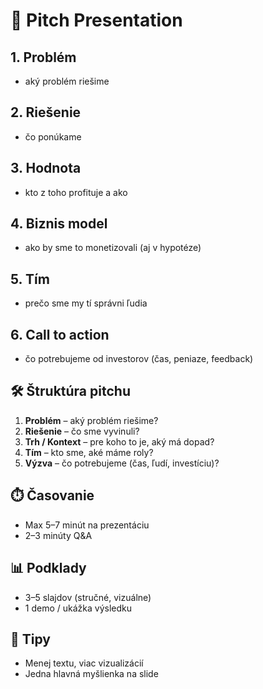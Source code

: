 # 🎤 Pitch Presentation
## 1. Problém
- aký problém riešime  
## 2. Riešenie
- čo ponúkame  
## 3. Hodnota
- kto z toho profituje a ako  
## 4. Biznis model
- ako by sme to monetizovali (aj v hypotéze)  
## 5. Tím
- prečo sme my tí správni ľudia  
## 6. Call to action
- čo potrebujeme od investorov (čas, peniaze, feedback) 


## 🛠️ Štruktúra pitchu
1. **Problém** – aký problém riešime?  
2. **Riešenie** – čo sme vyvinuli?  
3. **Trh / Kontext** – pre koho to je, aký má dopad?  
4. **Tím** – kto sme, aké máme roly?  
5. **Výzva** – čo potrebujeme (čas, ľudí, investíciu)?  

## ⏱️ Časovanie
- Max 5–7 minút na prezentáciu  
- 2–3 minúty Q&A  

## 📊 Podklady
- 3–5 slajdov (stručné, vizuálne)  
- 1 demo / ukážka výsledku  

## 🧭 Tipy
- Menej textu, viac vizualizácií  
- Jedna hlavná myšlienka na slide
